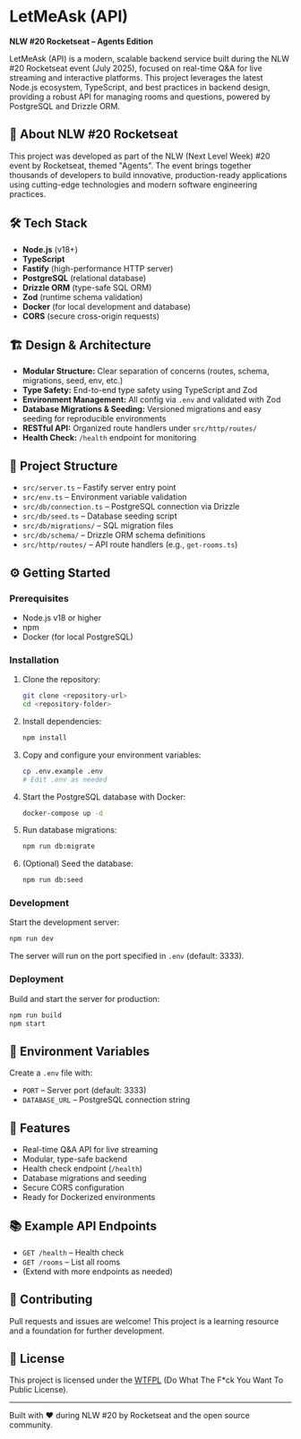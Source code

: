 # LetMeAsk (API)

**NLW #20 Rocketseat – Agents Edition**

LetMeAsk (API) is a modern, scalable backend service built during the NLW #20 Rocketseat event (July 2025), focused on real-time Q&A for live streaming and interactive platforms. This project leverages the latest Node.js ecosystem, TypeScript, and best practices in backend design, providing a robust API for managing rooms and questions, powered by PostgreSQL and Drizzle ORM.

## 🚀 About NLW #20 Rocketseat

This project was developed as part of the NLW (Next Level Week) #20 event by Rocketseat, themed "Agents". The event brings together thousands of developers to build innovative, production-ready applications using cutting-edge technologies and modern software engineering practices.

## 🛠️ Tech Stack

- **Node.js** (v18+)
- **TypeScript**
- **Fastify** (high-performance HTTP server)
- **PostgreSQL** (relational database)
- **Drizzle ORM** (type-safe SQL ORM)
- **Zod** (runtime schema validation)
- **Docker** (for local development and database)
- **CORS** (secure cross-origin requests)

## 🏗️ Design & Architecture

- **Modular Structure:** Clear separation of concerns (routes, schema, migrations, seed, env, etc.)
- **Type Safety:** End-to-end type safety using TypeScript and Zod
- **Environment Management:** All config via `.env` and validated with Zod
- **Database Migrations & Seeding:** Versioned migrations and easy seeding for reproducible environments
- **RESTful API:** Organized route handlers under `src/http/routes/`
- **Health Check:** `/health` endpoint for monitoring

## 📁 Project Structure

- `src/server.ts` – Fastify server entry point
- `src/env.ts` – Environment variable validation
- `src/db/connection.ts` – PostgreSQL connection via Drizzle
- `src/db/seed.ts` – Database seeding script
- `src/db/migrations/` – SQL migration files
- `src/db/schema/` – Drizzle ORM schema definitions
- `src/http/routes/` – API route handlers (e.g., `get-rooms.ts`)

## ⚙️ Getting Started

### Prerequisites
- Node.js v18 or higher
- npm
- Docker (for local PostgreSQL)

### Installation

1. Clone the repository:
   ```bash
   git clone <repository-url>
   cd <repository-folder>
   ```
2. Install dependencies:
   ```bash
   npm install
   ```
3. Copy and configure your environment variables:
   ```bash
   cp .env.example .env
   # Edit .env as needed
   ```
4. Start the PostgreSQL database with Docker:
   ```bash
   docker-compose up -d
   ```
5. Run database migrations:
   ```bash
   npm run db:migrate
   ```
6. (Optional) Seed the database:
   ```bash
   npm run db:seed
   ```

### Development

Start the development server:
```bash
npm run dev
```
The server will run on the port specified in `.env` (default: 3333).

### Deployment

Build and start the server for production:
```bash
npm run build
npm start
```

## 🔑 Environment Variables

Create a `.env` file with:
- `PORT` – Server port (default: 3333)
- `DATABASE_URL` – PostgreSQL connection string

## 🧩 Features

- Real-time Q&A API for live streaming
- Modular, type-safe backend
- Health check endpoint (`/health`)
- Database migrations and seeding
- Secure CORS configuration
- Ready for Dockerized environments

## 📚 Example API Endpoints

- `GET /health` – Health check
- `GET /rooms` – List all rooms
- (Extend with more endpoints as needed)

## 🤝 Contributing

Pull requests and issues are welcome! This project is a learning resource and a foundation for further development.

## 📜 License

This project is licensed under the [WTFPL](LICENSE) (Do What The F*ck You Want To Public License).

---

Built with ❤️ during NLW #20 by Rocketseat and the open source community.
